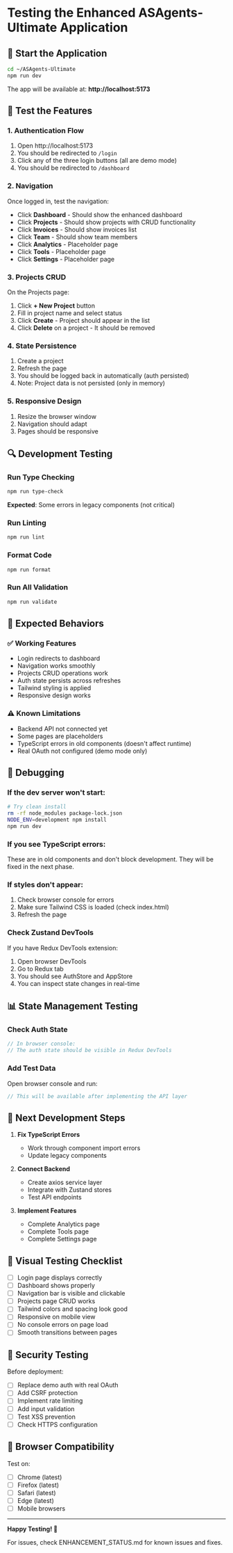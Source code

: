 # Testing the Enhanced ASAgents-Ultimate Application

## 🚀 Start the Application

```bash
cd ~/ASAgents-Ultimate
npm run dev
```

The app will be available at: **http://localhost:5173**

## 🧪 Test the Features

### 1. Authentication Flow
1. Open http://localhost:5173
2. You should be redirected to `/login`
3. Click any of the three login buttons (all are demo mode)
4. You should be redirected to `/dashboard`

### 2. Navigation
Once logged in, test the navigation:
- Click **Dashboard** - Should show the enhanced dashboard
- Click **Projects** - Should show projects with CRUD functionality
- Click **Invoices** - Should show invoices list
- Click **Team** - Should show team members
- Click **Analytics** - Placeholder page
- Click **Tools** - Placeholder page
- Click **Settings** - Placeholder page

### 3. Projects CRUD
On the Projects page:
1. Click **+ New Project** button
2. Fill in project name and select status
3. Click **Create** - Project should appear in the list
4. Click **Delete** on a project - It should be removed

### 4. State Persistence
1. Create a project
2. Refresh the page
3. You should be logged back in automatically (auth persisted)
4. Note: Project data is not persisted (only in memory)

### 5. Responsive Design
1. Resize the browser window
2. Navigation should adapt
3. Pages should be responsive

## 🔍 Development Testing

### Run Type Checking
```bash
npm run type-check
```
**Expected**: Some errors in legacy components (not critical)

### Run Linting
```bash
npm run lint
```

### Format Code
```bash
npm run format
```

### Run All Validation
```bash
npm run validate
```

## 🐛 Expected Behaviors

### ✅ Working Features
- Login redirects to dashboard
- Navigation works smoothly
- Projects CRUD operations work
- Auth state persists across refreshes
- Tailwind styling is applied
- Responsive design works

### ⚠️ Known Limitations
- Backend API not connected yet
- Some pages are placeholders
- TypeScript errors in old components (doesn't affect runtime)
- Real OAuth not configured (demo mode only)

## 🔧 Debugging

### If the dev server won't start:
```bash
# Try clean install
rm -rf node_modules package-lock.json
NODE_ENV=development npm install
npm run dev
```

### If you see TypeScript errors:
These are in old components and don't block development. They will be fixed in the next phase.

### If styles don't appear:
1. Check browser console for errors
2. Make sure Tailwind CSS is loaded (check index.html)
3. Refresh the page

### Check Zustand DevTools
If you have Redux DevTools extension:
1. Open browser DevTools
2. Go to Redux tab
3. You should see AuthStore and AppStore
4. You can inspect state changes in real-time

## 📊 State Management Testing

### Check Auth State
```javascript
// In browser console:
// The auth state should be visible in Redux DevTools
```

### Add Test Data
Open browser console and run:
```javascript
// This will be available after implementing the API layer
```

## 🎯 Next Development Steps

1. **Fix TypeScript Errors**
   - Work through component import errors
   - Update legacy components

2. **Connect Backend**
   - Create axios service layer
   - Integrate with Zustand stores
   - Test API endpoints

3. **Implement Features**
   - Complete Analytics page
   - Complete Tools page
   - Complete Settings page

## 📸 Visual Testing Checklist

- [ ] Login page displays correctly
- [ ] Dashboard shows properly
- [ ] Navigation bar is visible and clickable
- [ ] Projects page CRUD works
- [ ] Tailwind colors and spacing look good
- [ ] Responsive on mobile view
- [ ] No console errors on page load
- [ ] Smooth transitions between pages

## 🔐 Security Testing

Before deployment:
- [ ] Replace demo auth with real OAuth
- [ ] Add CSRF protection
- [ ] Implement rate limiting
- [ ] Add input validation
- [ ] Test XSS prevention
- [ ] Check HTTPS configuration

## 📱 Browser Compatibility

Test on:
- [ ] Chrome (latest)
- [ ] Firefox (latest)
- [ ] Safari (latest)
- [ ] Edge (latest)
- [ ] Mobile browsers

---

**Happy Testing! 🎉**

For issues, check ENHANCEMENT_STATUS.md for known issues and fixes.
